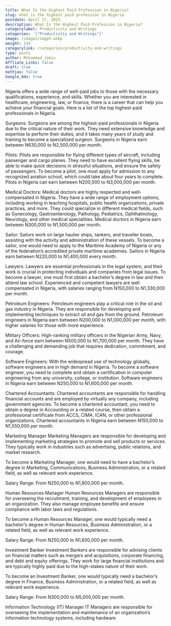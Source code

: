 ```yaml
---
title: What Is the Highest Paid Profession in Nigeria?
slug: what is the highest paid profession in Nigeria
postdate: April 17, 2023
description: What Is the Highest Paid Profession in Nigeria?
categorylabel: Productivity and Writings
categories: '["Productivity and Writings"]'
image: /images/imgph.webp
weight: 143
categorylink: /categories/productivity-and-writings
type: posts
author: Mohammad Jamiu
Affliate_Links: false
draft: true
mathjax: false
Google_Ads: true
---
```

Nigeria offers a wide range of well-paid jobs to those with the necessary qualifications, experience, and skills. Whether you are interested in healthcare, engineering, law, or finance, there is a career that can help you achieve your financial goals. Here is a list of the top highest-paid professionals in Nigeria.

Surgeons: Surgeons are among the highest-paid professionals in Nigeria due to the critical nature of their work. They need extensive knowledge and expertise to perform their duties, and it takes many years of study and training to become a specialized surgeon. Surgeons in Nigeria earn between N630,000 to N2,500,000 per month.

Pilots: Pilots are responsible for flying different types of aircraft, including passenger and cargo planes. They need to have excellent flying skills, be able to make quick decisions in stressful situations, and ensure the safety of passengers. To become a pilot, one must apply for admission to any recognized aviation school, which could take about four years to complete. Pilots in Nigeria can earn between N200,000 to N3,000,000 per month.

Medical Doctors: Medical doctors are highly respected and well-compensated in Nigeria. They have a wide range of employment options, including working in teaching hospitals, public health organizations, private practices, and more. They could specialize in different medical fields, such as Gynecology, Gastroenterology, Pathology, Pediatrics, Ophthalmology, Neurology, and other medical specialities. Medical doctors in Nigeria earn between N300,000 to N1,500,000 per month.

Sailor: Sailors work on large haulier ships, tankers, and traveller boats, assisting with the activity and administration of these vessels. To become a sailor, one would need to apply to the Maritime Academy of Nigeria or any of the federation’s accredited private maritime academies. Sailors in Nigeria earn between N220,000 to N1,400,000 every month.

Lawyers: Lawyers are essential professionals in the legal system, and their work is crucial in protecting individuals and companies from legal issues. To become a lawyer, one must first obtain a bachelor’s degree in law and then attend law school. Experienced and competent lawyers are well compensated in Nigeria, with salaries ranging from N150,000 to N1,330,000 per month.

Petroleum Engineers: Petroleum engineers play a critical role in the oil and gas industry in Nigeria. They are responsible for developing and implementing techniques to extract oil and gas from the ground. Petroleum engineers in Nigeria earn between N200,000 to N1,000,000 per month, with higher salaries for those with more experience.

Military Officers: High-ranking military officers in the Nigerian Army, Navy, and Air-force earn between N500,000 to N1,700,000 per month. They have a challenging and demanding job that requires dedication, commitment, and courage.

Software Engineers: With the widespread use of technology globally, software engineers are in high demand in Nigeria. To become a software engineer, you need to complete and obtain a certification in computer engineering from any university, college, or institution. Software engineers in Nigeria earn between N250,000 to N1,600,000 per month.

Chartered Accountants: Chartered accountants are responsible for handling financial accounts and are employed by virtually any company, including government agencies. To become a chartered accountant, you need to obtain a degree in Accounting or a related course, then obtain a professional certificate from ACCS, CIMA, ICAN, or other professional organizations. Chartered accountants in Nigeria earn between N150,000 to N1,550,000 per month.

Marketing Manager Marketing Managers are responsible for developing and implementing marketing strategies to promote and sell products or services. They typically work in industries such as advertising, public relations, and market research.

To become a Marketing Manager, one would need to have a bachelor’s degree in Marketing, Communications, Business Administration, or a related field, as well as relevant work experience.

Salary Range: From N250,000 to N1,800,000 per month.

Human Resources Manager Human Resources Managers are responsible for overseeing the recruitment, training, and development of employees in an organization. They also manage employee benefits and ensure compliance with labor laws and regulations.

To become a Human Resources Manager, one would typically need a bachelor’s degree in Human Resources, Business Administration, or a related field, as well as relevant work experience.

Salary Range: From N250,000 to N1,600,000 per month.

Investment Banker Investment Bankers are responsible for advising clients on financial matters such as mergers and acquisitions, corporate financing, and debt and equity offerings. They work for large financial institutions and are typically highly paid due to the high-stakes nature of their work.

To become an Investment Banker, one would typically need a bachelor’s degree in Finance, Business Administration, or a related field, as well as relevant work experience.

Salary Range: From N300,000 to N5,000,000 per month.

Information Technology (IT) Manager IT Managers are responsible for overseeing the implementation and maintenance of an organization’s information technology systems, including hardware